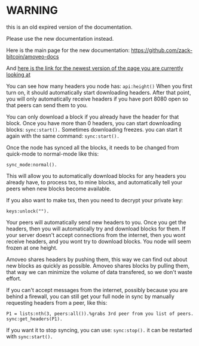 WARNING
========

this is an old expired version of the documentation.

Please use the new documentation instead. 

Here is the main page for the new documentation: https://github.com/zack-bitcoin/amoveo-docs 

And [here is the link for the newest version of the page you are currently looking at](https://github.com/zack-bitcoin/amoveo-docs/blob/master//getting-started/sync.md)


You can see how many headers you node has:
`api:height()`
When you first turn on, it should automatically start downloading headers. After that point, you will only automatically receive headers if you have port 8080 open so that peers can send them to you.

You can only download a block if you already have the header for that block.
Once you have more than 0 headers, you can start downloading blocks:
`sync:start().`
Sometimes downloading freezes. you can start it again with the same command:
`sync:start().`

Once the node has synced all the blocks, it needs to be changed from quick-mode to normal-mode like this:
```
sync_mode:normal().
```
This will allow you to automatically download blocks for any headers you already have, to process txs, to mine blocks, and automatically tell your peers when new blocks become available.

If you also want to make txs, then you need to decrypt your private key:
```
keys:unlock("").
```

Your peers will automatically send new headers to you. Once you get the headers, then you will automatically try and download blocks for them.
If your server doesn't accept connections from the internet, then you wont receive headers, and you wont try to download blocks. You node will seem frozen at one height.

Amoveo shares headers by pushing them, this way we can find out about new blocks as quickly as possible.
Amoveo shares blocks by pulling them, that way we can minimize the volume of data transfered, so we don't waste effort.

If you can't accept messages from the internet, possibly because you are behind a firewall, you can still get your full node in sync by manually requesting headers from a peer, like this:
```
P1 = lists:nth(3, peers:all()).%grabs 3rd peer from you list of peers.
sync:get_headers(P1).
```



If you want it to stop syncing, you can use:
```sync:stop().```
it can be restarted with
```sync:start().```
